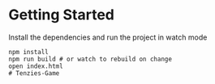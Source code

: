 # Getting Started
Install the dependencies and run the project in watch mode
```
npm install
npm run build # or watch to rebuild on change
open index.html
# Tenzies-Game
